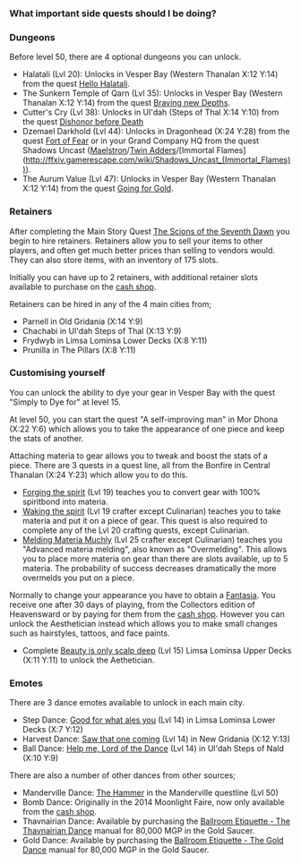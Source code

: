 ### What important side quests should I be doing?

### Dungeons

Before level 50, there are 4 optional dungeons you can unlock.

- Halatali (Lvl 20): Unlocks in Vesper Bay (Western Thanalan X:12 Y:14) from the quest [Hello Halatali](http://ffxiv.gamerescape.com/wiki/Hallo_Halatali).
- The Sunkern Temple of Qarn (Lvl 35): Unlocks in Vesper Bay (Western Thanalan X:12 Y:14) from the quest [Braving new Depths](http://ffxiv.gamerescape.com/wiki/Braving_New_Depths).
- Cutter's Cry (Lvl 38): Unlocks in Ul'dah (Steps of Thal X:14 Y:10) from the quest [Dishonor before Death](http://ffxiv.gamerescape.com/wiki/Dishonor_Before_Death)
- Dzemael Darkhold (Lvl 44): Unlocks in Dragonhead (X:24 Y:28) from the quest [Fort of Fear](http://ffxiv.gamerescape.com/wiki/Fort_of_Fear) or in your Grand Company HQ from the quest Shadows Uncast ([Maelstron](http://ffxiv.gamerescape.com/wiki/Shadows_Uncast_(Maelstrom))/[Twin Adders](http://ffxiv.gamerescape.com/wiki/Shadows_Uncast_(Twin_Adder))/[Immortal Flames](http://ffxiv.gamerescape.com/wiki/Shadows_Uncast_(Immortal_Flames))).
- The Aurum Value (Lvl 47): Unlocks in Vesper Bay (Western Thanalan X:12 Y:14) from the quest [Going for Gold](http://ffxiv.gamerescape.com/wiki/Going_for_Gold).

### Retainers

After completing the Main Story Quest [The Scions of the Seventh Dawn](http://ffxiv.gamerescape.com/wiki/The_Scions_of_the_Seventh_Dawn) you begin to hire retainers. Retainers allow you to sell your items to other players, and often get much better prices than selling to vendors would. They can also store items, with an inventory of 175 slots.

Initially you can have up to 2 retainers, with additional retainer slots available to purchase on the [cash shop](https://secure.square-enix.com/account/app/svc/ffxivshopacctop).

Retainers can be hired in any of the 4 main cities from;
- Parnell in Old Gridania (X:14 Y:9)
- Chachabi in Ul'dah Steps of Thal (X:13 Y:9)
- Frydwyb in Limsa Lominsa Lower Decks (X:8 Y:11)
- Prunilla in The Pillars (X:8 Y:11)

### Customising yourself

You can unlock the ability to dye your gear in Vesper Bay with the quest "Simply to Dye for" at level 15.

At level 50, you can start the quest "A self-improving man" in Mor Dhona (X:22 Y:6) which allows you to take the appearance of one piece and keep the stats of another.

Attaching materia to gear allows you to tweak and boost the stats of a piece. There are 3 quests in a quest line, all from the Bonfire in Central Thanalan (X:24 Y:23) which allow you to do this.

- [Forging the spirit](http://ffxiv.gamerescape.com/wiki/Forging_the_Spirit) (Lvl 19) teaches you to convert gear with 100% spiritbond into materia.
- [Waking the spirit](http://ffxiv.gamerescape.com/wiki/Waking_the_Spirit) (Lvl 19 crafter except Culinarian) teaches you to take materia and put it on a piece of gear. This quest is also required to complete any of the Lvl 20 crafting quests, except Culinarian.
- [Melding Materia Muchly](http://ffxiv.gamerescape.com/wiki/Melding_Materia_Muchly) (Lvl 25 crafter except Culinarian) teaches you "Advanced materia melding", also known as "Overmelding". This allows you to place more materia on gear than there are slots available, up to 5 materia. The probability of success decreases dramatically the more overmelds you put on a piece.

Normally to change your appearance you have to obtain a [Fantasia](http://ffxiv.gamerescape.com/wiki/Fantasia). You receive one after 30 days of playing, from the Collectors edition of Heavensward or by paying for them from the [cash shop](https://secure.square-enix.com/account/app/svc/ffxivshopitemshop). However you can unlock the Aesthetician instead which allows you to make small changes such as hairstyles, tattoos, and face paints.

- Complete [Beauty is only scalp deep](http://ffxiv.gamerescape.com/wiki/Beauty_Is_Only_Scalp_Deep) (Lvl 15) Limsa Lominsa Upper Decks (X:11 Y:11) to unlock the Aethetician.

### Emotes

There are 3 dance emotes available to unlock in each main city.
- Step Dance: [Good for what ales you](http://ffxiv.gamerescape.com/wiki/Good_for_What_Ales_You) (Lvl 14) in Limsa Lominsa Lower Decks (X:7 Y:12)
- Harvest Dance: [Saw that one coming](http://ffxiv.gamerescape.com/wiki/Saw_That_One_Coming) (Lvl 14) in New Gridania (X:12 Y:13)
- Ball Dance: [Help me, Lord of the Dance](http://ffxiv.gamerescape.com/wiki/Help_Me,_Lord_of_the_Dance) (Lvl 14) in Ul'dah Steps of Nald (X:10 Y:9)

There are also a number of other dances from other sources;
- Manderville Dance: [The Hammer](http://ffxiv.gamerescape.com/wiki/The_Hammer) in the Manderville questline (Lvl 50)
- Bomb Dance: Originally in the 2014 Moonlight Faire, now only available from the [cash shop](https://secure.square-enix.com/account/app/svc/ffxivshopitemshop).
- Thavnairian Dance: Available by purchasing the [Ballroom Etiquette - The Thavnairian Dance](http://ffxiv.gamerescape.com/wiki/Ballroom_Etiquette_-_The_Thavnairian_Dance) manual for 80,000 MGP in the Gold Saucer.
- Gold Dance: Available by purchasing the [Ballroom Etiquette - The Gold Dance](http://ffxiv.gamerescape.com/wiki/Ballroom_Etiquette_-_The_Gold_Dance) manual for 80,000 MGP in the Gold Saucer.
